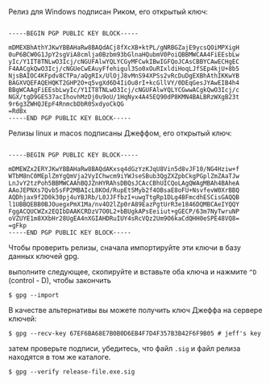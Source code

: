 
Релиз для Windows подписан Риком, его открытый ключ:


```

-----BEGIN PGP PUBLIC KEY BLOCK-----

mDMEXBhAthYJKwYBBAHaRw8BAQdACj8fXcXB+ktPL/gNRBGZajE9ycsQOiMPXigH
0uP6BCW0G1JpY2sgViA8cmlja0Bzbm93bGlnaHQubmV0PoiQBBMWCAA4FiEEsbLw
yIc/Y1IT8TNLwO3Icj/cNGUFAlwYQLYCGyMFCwkIBwIGFQoJCAsCBBYCAwECHgEC
F4AACgkQwO3Icj/cNGUeCwEAuyFfehigul3So0xOuRIxldiHoqLJfSEp4kjU+8b5
NjsBAIOC4KFpdv8CTPa/aQgRIx/UlOjJ8vMnS94XPSs2vRcDuDgEXBhAthIKKwYB
BAGXVQEFAQEHQKT2GHP2O+q5vgXd6D4IiOu8rI+kcGllVY/0DEqGesJYAwEIB4h4
BBgWCAAgFiEEsbLwyIc/Y1IT8TNLwO3Icj/cNGUFAlwYQLYCGwwACgkQwO3Icj/c
NGX/tgD9GES37acIhovhMzDj0u9oU/1HqNyx4A45EQ90dP8KMN4BALBRzWXgB23t
9r6g3ZWHQJEpF4RnmcbDbR0SxdyoCkQG
=RdBx
-----END PGP PUBLIC KEY BLOCK-----

```
Релизы linux и macos подписаны Джеффом, его открытый ключ:

```

-----BEGIN PGP PUBLIC KEY BLOCK-----

mDMEWZx2ERYJKwYBBAHaRw8BAQdAKxsq4dGzYzKJqU8Vin5d8vJF10/NG4Hziw+f
WTbM8nC0MEplZmYgQmVja2VyIChwcm9iYWJseSBub3QgZXZpbCkgPGplZmZAaTJw
LnJvY2tzPoh5BBMWCAAhBQJZnHYRAhsDBQsJCAcCBhUICQoLAgQWAgMBAh4BAheA
AAoJEPNXs7Qvb5sFP2MBAIcL8KOd/RupEtSMyb2f4OBsaE8oFU+NsvfevW0XrBBQ
AQDhjax9f2D0k30pj4uYBJRb/L0JJFfbzI+uwgTtgRp1DLg4BFmcdhESCisGAQQB
l1UBBQEBB0BJOuegxPmX1Ma/nv4O2lZp0rA89EazPgtUrR3e1846DQMBCAeIYQQY
FggACQUCWZx2EQIbDAAKCRDzV7O0L2+bBUgkAPsEeiiut+gGECP/63m7NyTwruNP
oVZUYE1m8XXbHr28UgEA4nXGIAHDRuIUY4sRcVQz2Um9O6kaCdQHH0eSPE48VQ8=
=gFkp
-----END PGP PUBLIC KEY BLOCK-----

```

Чтобы проверить релизы, сначала импортируйте эти ключи в базу данных ключей gpg.

выполните следующее, скопируйте и вставьте оба ключа и нажмите `^D` (control - D), чтобы закончить

    $ gpg --import
    
В качестве альтернативы вы можете получить ключ Джеффа на сервере ключей:

    $ gpg --recv-key 67EF6BA68E7B0B0D6EB4F7D4F357B3B42F6F9B05 # jeff's key
    
затем проверьте подписи, убедитесь, что файл `.sig` и файл релиза находятся в том же каталоге.

    $ gpg --verify release-file.exe.sig
